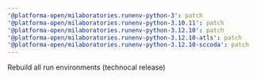 ```yaml
---
'@platforma-open/milaboratories.runenv-python-3': patch
'@platforma-open/milaboratories.runenv-python-3.10.11': patch
'@platforma-open/milaboratories.runenv-python-3.12.10': patch
'@platforma-open/milaboratories.runenv-python-3.12.10-atls': patch
'@platforma-open/milaboratories.runenv-python-3.12.10-sccoda': patch
---
```


Rebuild all run environments (technocal release)

